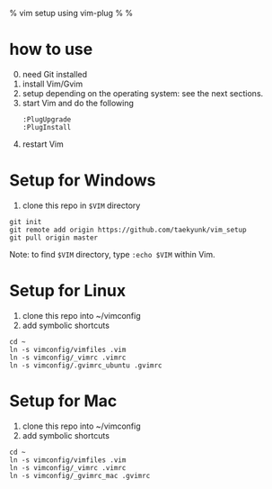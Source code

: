 % vim setup using vim-plug
%
%

# how to use

0. need Git installed
1. install Vim/Gvim
2. setup depending on the operating system: see the next sections.
3. start Vim and do the following
    ````
    :PlugUpgrade
    :PlugInstall
    ````
4. restart Vim

# Setup for Windows

1. clone this repo in `$VIM` directory

````
git init
git remote add origin https://github.com/taekyunk/vim_setup
git pull origin master
````

Note: to find `$VIM` directory, type `:echo $VIM` within Vim.


# Setup for Linux

1. clone this repo into ~/vimconfig
2. add symbolic shortcuts

````
cd ~
ln -s vimconfig/vimfiles .vim
ln -s vimconfig/_vimrc .vimrc
ln -s vimconfig/.gvimrc_ubuntu .gvimrc
````

# Setup for Mac


1. clone this repo into ~/vimconfig
2. add symbolic shortcuts

````
cd ~
ln -s vimconfig/vimfiles .vim
ln -s vimconfig/_vimrc .vimrc
ln -s vimconfig/_gvimrc_mac .gvimrc
````

